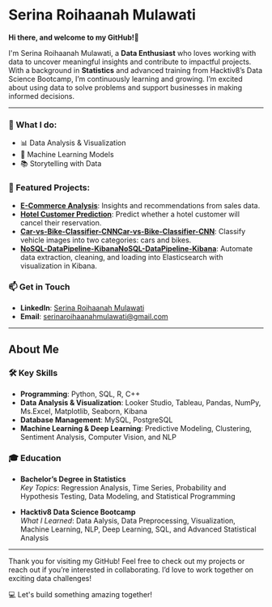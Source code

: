 # **Serina Roihaanah Mulawati**

**Hi there, and welcome to my GitHub!👋**

I'm Serina Roihaanah Mulawati, a **Data Enthusiast** who loves working with data to uncover meaningful insights and contribute to impactful projects. With a background in **Statistics** and advanced training from Hacktiv8’s Data Science Bootcamp, I’m continuously learning and growing. I’m excited about using data to solve problems and support businesses in making informed decisions.

---

### 🚀 What I do:
- 📊 Data Analysis & Visualization
- 🤖 Machine Learning Models
- 📚 Storytelling with Data  

### 🌟 Featured Projects:
- **[E-Commerce Analysis](https://github.com/srnrhnh/E-commerce-Analysis-and-Tableau)**: Insights and recommendations from sales data.  
- **[Hotel Customer Prediction](https://github.com/srnrhnh/Hotel-Customer-Prediction)**: Predict whether a hotel customer will cancel their reservation.  
- **[Car-vs-Bike-Classifier-CNNCar-vs-Bike-Classifier-CNN](https://github.com/srnrhnh/Car-vs-Bike-Classifier-CNN)**: Classify vehicle images into two categories: cars and bikes.
- **[NoSQL-DataPipeline-KibanaNoSQL-DataPipeline-Kibana](https://github.com/srnrhnh/NoSQL-DataPipeline-Kibana)**: Automate data extraction, cleaning, and loading into Elasticsearch with visualization in Kibana.


### 📫 **Get in Touch**
- **LinkedIn**: [Serina Roihaanah Mulawati](www.linkedin.com/in/serina-roihaanah-mulawati)  
- **Email**: serinaroihaanahmulawati@gmail.com   

---

## **About Me**

### 🛠 **Key Skills**  

- **Programming**: Python, SQL, R, C++ 
- **Data Analysis & Visualization**: Looker Studio, Tableau, Pandas, NumPy, Ms.Excel, Matplotlib, Seaborn, Kibana  
- **Database Management**: MySQL, PostgreSQL  
- **Machine Learning & Deep Learning**: Predictive Modeling, Clustering, Sentiment Analysis, Computer Vision, and NLP  

### 🎓 **Education**  
- **Bachelor’s Degree in Statistics**  
  *Key Topics*: Regression Analysis, Time Series, Probability and Hypothesis Testing, Data Modeling, and Statistical Programming  

- **Hacktiv8 Data Science Bootcamp**  
  *What I Learned*: Data Aalysis, Data Preprocessing, Visualization, Machine Learning, NLP, Deep Learning, SQL, and Advanced Statistical Analysis  

---

Thank you for visiting my GitHub! Feel free to check out my projects or reach out if you’re interested in collaborating. I’d love to work together on exciting data challenges!  

💻 Let's build something amazing together!